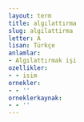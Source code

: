 ```yaml
---
layout: term
title: algılattırma
slug: algilattirma
letter: A
lisan: Türkçe
anlamlar:
- Algılattırmak işi
ozellikler:
- - isim
ornekler:
- - ''
orneklerkaynak:
- - ''
---
```


